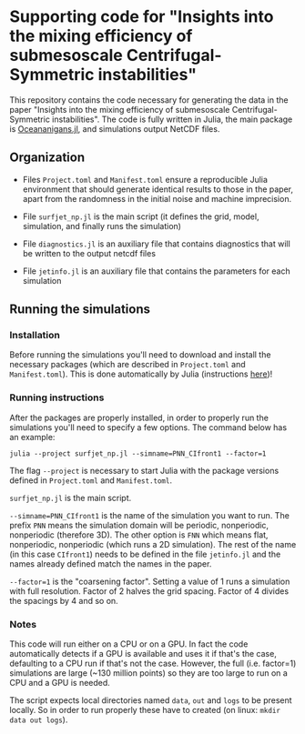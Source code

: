 # Supporting code for "Insights into the mixing efficiency of submesoscale Centrifugal-Symmetric instabilities"

This repository contains the code necessary for generating the data in the paper "Insights into the
mixing efficiency of submesoscale Centrifugal-Symmetric instabilities". The code is fully written
in Julia, the main package is
[Oceananigans.jl](https://clima.github.io/OceananigansDocumentation/stable/), and simulations output
NetCDF files.

## Organization

- Files `Project.toml` and `Manifest.toml` ensure a reproducible Julia environment that should
  generate identical results to those in the paper, apart from the randomness in the initial noise and
machine imprecision.

- File `surfjet_np.jl` is the main script (it defines the grid, model, simulation, and finally runs
  the simulation)

- File `diagnostics.jl` is an auxiliary file that contains diagnostics that will be written to the
  output netcdf files

- File `jetinfo.jl` is an auxiliary file that contains the parameters for each simulation



## Running the simulations

### Installation

Before running the simulations you'll need to download and install the necessary packages (which are
described in `Project.toml` and `Manifest.toml`). This is done automatically by Julia (instructions
[here](https://pkgdocs.julialang.org/v1/environments/#Using-someone-else's-project))!


### Running instructions

After the packages are properly installed, in order to properly run the simulations you'll need to
specify a few options. The command below has an example:

```
julia --project surfjet_np.jl --simname=PNN_CIfront1 --factor=1
```

The flag `--project` is necessary to start Julia with the package versions defined in `Project.toml`
and `Manifest.toml`.

`surfjet_np.jl` is the main script.

`--simname=PNN_CIfront1` is the name of the simulation you want to run. The prefix `PNN` means the
simulation domain will be periodic, nonperiodic, nonperiodic (therefore 3D). The other option is
`FNN` which means flat, nonperiodic, nonperiodic (which runs a 2D simulation). The rest of the name
(in this case `CIfront1`) needs to be defined in the file `jetinfo.jl` and the names already defined
match the names in the paper.

`--factor=1` is the "coarsening factor". Setting a value of 1 runs a simulation with full
resolution. Factor of 2 halves the grid spacing. Factor of 4 divides the spacings by 4 and so on.

### Notes

This code will run either on a CPU or on a GPU. In fact the code automatically detects if a GPU is available
and uses it if that's the case, defaulting to a CPU run if that's not the case. However, the full (i.e. factor=1) 
simulations are large (~130 million points) so they are too large to run on a CPU and a GPU is needed.

The script expects local directories named `data`, `out` and `logs` to be present locally. So in order to
run properly these have to created (on linux: `mkdir data out logs`).
